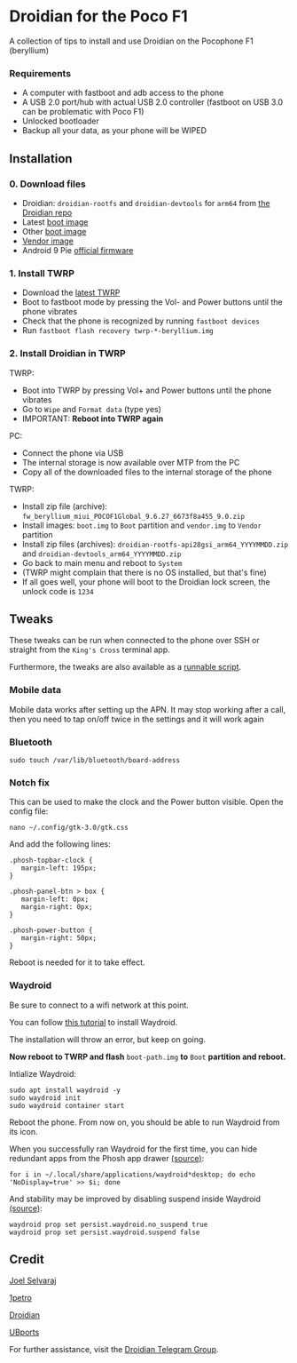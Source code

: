 # Droidian for the Poco F1
A collection of tips to install and use Droidian on the Pocophone F1 (beryllium)

### Requirements
- A computer with fastboot and adb access to the phone
- A USB 2.0 port/hub with actual USB 2.0 controller (fastboot on USB 3.0 can be problematic with Poco F1)
- Unlocked bootloader
- Backup all your data, as your phone will be WIPED

## Installation
### 0. Download files
- Droidian: `droidian-rootfs` and `droidian-devtools` for `arm64` from [the Droidian repo](https://github.com/droidian-images/rootfs-api28gsi-all/releases/tag/droidian%2Fbullseye%2F23)
- Latest [boot image](https://github.com/Unofficial-droidian-for-pocof1/linux_android_xiaomi_beryllium/releases)
- Other [boot image](https://github.com/thomashastings/droidian-beryllium-guide/releases/download/Boot/droidian-boot-beryllium.zip)
- [Vendor image](https://github.com/ubports-beryllium/artifacts/releases/download/v3/vendor.img)
- Android 9 Pie [official firmware](https://xiaomifirmwareupdater.com/download/?file=fw_beryllium_miui_POCOF1Global_9.6.27_6673f8a455_9.0.zip)

### 1. Install TWRP 
- Download the [latest TWRP](https://dl.twrp.me/beryllium/)
- Boot to fastboot mode by pressing the Vol- and Power buttons until the phone vibrates
- Check that the phone is recognized by running `fastboot devices`
- Run `fastboot flash recovery twrp-*-beryllium.img`

### 2. Install Droidian in TWRP
TWRP:
- Boot into TWRP by pressing Vol+ and Power buttons until the phone vibrates
- Go to `Wipe` and `Format data` (type yes)
- IMPORTANT: **Reboot into TWRP again**

PC:
- Connect the phone via USB
- The internal storage is now available over MTP from the PC
- Copy all of the downloaded files to the internal storage of the phone

TWRP:
- Install zip file (archive): `fw_beryllium_miui_POCOF1Global_9.6.27_6673f8a455_9.0.zip`
- Install images: `boot.img` to `Boot` partition and `vendor.img` to `Vendor` partition
- Install zip files (archives): `droidian-rootfs-api28gsi_arm64_YYYYMMDD.zip` and `droidian-devtools_arm64_YYYYMMDD.zip`
- Go back to main menu and reboot to `System`
- (TWRP might complain that there is no OS installed, but that's fine)
- If all goes well, your phone will boot to the Droidian lock screen, the unlock code is `1234`

## Tweaks
These tweaks can be run when connected to the phone over SSH or straight from the `King's Cross` terminal app.

Furthermore, the tweaks are also available as a [runnable script](https://github.com/thomashastings/droidian-beryllium-guide/blob/main/beryllium-tweaks.sh).

### Mobile data
Mobile data works after setting up the APN. It may stop working after a call, then you need to tap on/off twice in the settings and it will work again

### Bluetooth
`sudo touch /var/lib/bluetooth/board-address`

### Notch fix
This can be used to make the clock and the Power button visible. Open the config file:

 `nano ~/.config/gtk-3.0/gtk.css`
 
 And add the following lines:
```
.phosh-topbar-clock {
   margin-left: 195px;
}

.phosh-panel-btn > box {
   margin-left: 0px;
   margin-right: 0px;
}

.phosh-power-button {
   margin-right: 50px;
}
```

Reboot is needed for it to take effect.


### Waydroid
Be sure to connect to a wifi network at this point.

You can follow [this tutorial](https://docs.waydro.id/usage/install-on-desktops) to install Waydroid.

The installation will throw an error, but keep on going.

**Now reboot to TWRP and flash** `boot-path.img` **to** ``Boot`` **partition and reboot.**

Intialize Waydroid:
```
sudo apt install waydroid -y
sudo waydroid init
sudo waydroid container start
```

Reboot the phone. From now on, you should be able to run Waydroid from its icon.

When you successfully ran Waydroid for the first time, you can hide redundant apps from the Phosh app drawer [(source)](https://wiki.mobian-project.org/doku.php?id=waydroid&s[]=waydroid):

`for i in ~/.local/share/applications/waydroid*desktop; do echo 'NoDisplay=true' >> $i; done`

And stability may be improved by disabling suspend inside Waydroid [(source)](https://wiki.mobian-project.org/doku.php?id=waydroid&s[]=waydroid):
```
waydroid prop set persist.waydroid.no_suspend true
waydroid prop set persist.waydroid.suspend false
```


## Credit
[Joel Selvaraj](https://github.com/joelselvaraj)

[1petro](https://github.com/1petro)

[Droidian](http://droidian.org/)

[UBports](https://ubuntu-touch.io/)


For further assistance, visit the [Droidian Telegram Group](https://t.me/droidianlinux).
